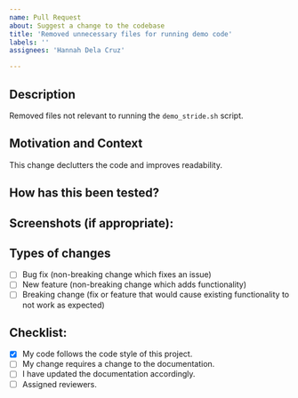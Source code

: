 ```yaml
---
name: Pull Request
about: Suggest a change to the codebase
title: 'Removed unnecessary files for running demo code'
labels: ''
assignees: 'Hannah Dela Cruz'

---
```

<!--- Provide a general summary of your changes in the Title above -->

## Description
<!--- Describe your changes in detail -->

Removed files not relevant to running the `demo_stride.sh` script.

## Motivation and Context
<!--- Why is this change required? What problem does it solve? -->
<!--- If it fixes an open issue, please link to the issue here. -->

This change declutters the code and improves readability.

## How has this been tested?
<!--- Please describe in detail how you tested your changes. -->
<!--- Include details of your testing environment, tests ran to see how -->
<!--- your change affects other areas of the code, etc. -->

## Screenshots (if appropriate):

## Types of changes
<!--- What types of changes does your code introduce? Put an `x` in all the boxes that apply: -->
- [ ] Bug fix (non-breaking change which fixes an issue)
- [ ] New feature (non-breaking change which adds functionality)
- [ ] Breaking change (fix or feature that would cause existing functionality to not work as expected)

## Checklist:
<!--- Go over all the following points, and put an `x` in all the boxes that apply. -->
<!--- If you're unsure about any of these, don't hesitate to ask. We're here to help! -->
- [x] My code follows the code style of this project.
- [ ] My change requires a change to the documentation.
- [ ] I have updated the documentation accordingly.
- [ ] Assigned reviewers.